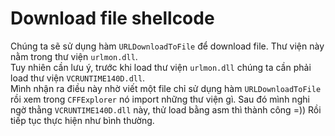 # Download file shellcode  

Chúng ta sẽ sử dụng hàm `URLDownloadToFile` để download file. Thư viện này nằm trong thư viện `urlmon.dll`.  
Tuy nhiên cần lưu ý, trước khi load thư viện `urlmon.dll` chúng ta cần phải load thư viện `VCRUNTIME140D.dll`.   
Mình nhận ra điều này nhờ viết một file chỉ sử dụng hàm `URLDownloadToFile` rồi xem trong `CFFExplorer` nó import những thư viện gì. Sau đó mình nghi ngờ thằng `VCRUNTIME140D.dll` này, thử load bằng asm thì thành công =)) Rồi tiếp tục thực hiện như bình thường.   
